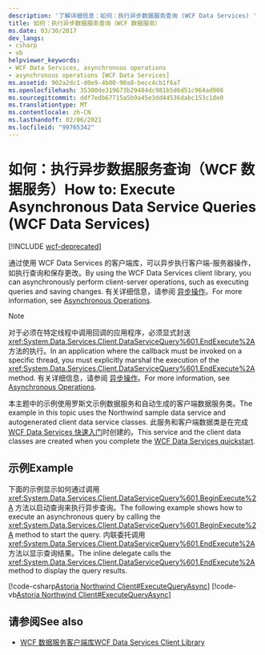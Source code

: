 ```yaml
---
description: '了解详细信息：如何：执行异步数据服务查询 (WCF Data Services) '
title: 如何：执行异步数据服务查询（WCF 数据服务）
ms.date: 03/30/2017
dev_langs:
- csharp
- vb
helpviewer_keywords:
- WCF Data Services, asynchronous operations
- asynchronous operations [WCF Data Services]
ms.assetid: 902a2dc1-d0e9-4b00-90a8-becc4cb1f6a7
ms.openlocfilehash: 35300de319673b29484dc981b5d6d51c964ad908
ms.sourcegitcommit: ddf7edb67715a5b9a45e3dd44536dabc153c1de0
ms.translationtype: MT
ms.contentlocale: zh-CN
ms.lasthandoff: 02/06/2021
ms.locfileid: "99765342"
---
```

# <a name="how-to-execute-asynchronous-data-service-queries-wcf-data-services"></a><span data-ttu-id="65525-103">如何：执行异步数据服务查询（WCF 数据服务）</span><span class="sxs-lookup"><span data-stu-id="65525-103">How to: Execute Asynchronous Data Service Queries (WCF Data Services)</span></span>

[!INCLUDE [wcf-deprecated](~/includes/wcf-deprecated.md)]

<span data-ttu-id="65525-104">通过使用 WCF Data Services 的客户端库，可以异步执行客户端-服务器操作，如执行查询和保存更改。</span><span class="sxs-lookup"><span data-stu-id="65525-104">By using the WCF Data Services client library, you can asynchronously perform client-server operations, such as executing queries and saving changes.</span></span> <span data-ttu-id="65525-105">有关详细信息，请参阅 [异步操作](asynchronous-operations-wcf-data-services.md)。</span><span class="sxs-lookup"><span data-stu-id="65525-105">For more information, see [Asynchronous Operations](asynchronous-operations-wcf-data-services.md).</span></span>  
  
> [!NOTE]
> <span data-ttu-id="65525-106">对于必须在特定线程中调用回调的应用程序，必须显式封送 <xref:System.Data.Services.Client.DataServiceQuery%601.EndExecute%2A> 方法的执行。</span><span class="sxs-lookup"><span data-stu-id="65525-106">In an application where the callback must be invoked on a specific thread, you must explicitly marshal the execution of the <xref:System.Data.Services.Client.DataServiceQuery%601.EndExecute%2A> method.</span></span> <span data-ttu-id="65525-107">有关详细信息，请参阅 [异步操作](asynchronous-operations-wcf-data-services.md)。</span><span class="sxs-lookup"><span data-stu-id="65525-107">For more information, see [Asynchronous Operations](asynchronous-operations-wcf-data-services.md).</span></span>  
  
 <span data-ttu-id="65525-108">本主题中的示例使用罗斯文示例数据服务和自动生成的客户端数据服务类。</span><span class="sxs-lookup"><span data-stu-id="65525-108">The example in this topic uses the Northwind sample data service and autogenerated client data service classes.</span></span> <span data-ttu-id="65525-109">此服务和客户端数据类是在完成 [WCF Data Services 快速入门](quickstart-wcf-data-services.md)时创建的。</span><span class="sxs-lookup"><span data-stu-id="65525-109">This service and the client data classes are created when you complete the [WCF Data Services quickstart](quickstart-wcf-data-services.md).</span></span>  
  
## <a name="example"></a><span data-ttu-id="65525-110">示例</span><span class="sxs-lookup"><span data-stu-id="65525-110">Example</span></span>  

 <span data-ttu-id="65525-111">下面的示例显示如何通过调用 <xref:System.Data.Services.Client.DataServiceQuery%601.BeginExecute%2A> 方法以启动查询来执行异步查询。</span><span class="sxs-lookup"><span data-stu-id="65525-111">The following example shows how to execute an asynchronous query by calling the <xref:System.Data.Services.Client.DataServiceQuery%601.BeginExecute%2A> method to start the query.</span></span> <span data-ttu-id="65525-112">内联委托调用 <xref:System.Data.Services.Client.DataServiceQuery%601.EndExecute%2A> 方法以显示查询结果。</span><span class="sxs-lookup"><span data-stu-id="65525-112">The inline delegate calls the <xref:System.Data.Services.Client.DataServiceQuery%601.EndExecute%2A> method to display the query results.</span></span>  
  
 [!code-csharp[Astoria Northwind Client#ExecuteQueryAsync](../../../../samples/snippets/csharp/VS_Snippets_Misc/astoria_northwind_client/cs/source.cs#executequeryasync)]
 [!code-vb[Astoria Northwind Client#ExecuteQueryAsync](../../../../samples/snippets/visualbasic/VS_Snippets_Misc/astoria_northwind_client/vb/source.vb#executequeryasync)]  
  
## <a name="see-also"></a><span data-ttu-id="65525-113">请参阅</span><span class="sxs-lookup"><span data-stu-id="65525-113">See also</span></span>

- [<span data-ttu-id="65525-114">WCF 数据服务客户端库</span><span class="sxs-lookup"><span data-stu-id="65525-114">WCF Data Services Client Library</span></span>](wcf-data-services-client-library.md)
